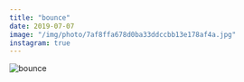 ```yaml
---
title: "bounce"
date: 2019-07-07
image: "/img/photo/7af8ffa678d0ba33ddccbb13e178af4a.jpg"
instagram: true
---
```


![bounce](/img/photo/7af8ffa678d0ba33ddccbb13e178af4a.jpg)
